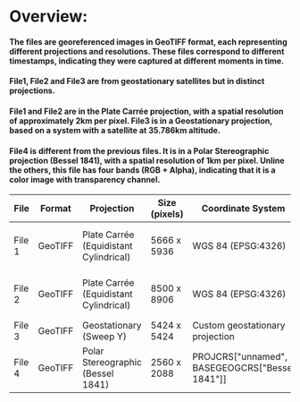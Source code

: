 # Overview:

#### The files are georeferenced images in GeoTIFF format, each representing different projections and resolutions. These files correspond to different timestamps, indicating they were captured at different moments in time.

#### File1, File2 and File3 are from geostationary satellites but in distinct projections.

#### File1 and File2 are in the Plate Carrée projection, with a spatial resolution of approximately 2km per pixel. File3 is in a Geostationary projection, based on a system with a satellite at 35.786km altitude. 

#### File4 is different from the previous files. It is in a Polar Stereographic projection (Bessel 1841), with a spatial resolution of 1km per pixel. Unline the others, this file has four bands (RGB + Alpha), indicating that it is a color image with transparency channel. 

| File  | Format  | Projection  | Size (pixels) | Coordinate System | Acquisition Date | Bands |
|--------|---------|-------------|--------------|-------------------|----------------|-------|
| File 1 | GeoTIFF | Plate Carrée (Equidistant Cylindrical) | 5666 x 5936 | WGS 84 (EPSG:4326) | 2025-01-22 06:15:00 UTC | 1 (Grayscale) |
| File 2 | GeoTIFF | Plate Carrée (Equidistant Cylindrical) | 8500 x 8906 | WGS 84 (EPSG:4326) | 2025-01-22 08:00:00 UTC | 1 (Grayscale) |
| File 3 | GeoTIFF | Geostationary (Sweep Y) | 5424 x 5424 | Custom geostationary projection | Not specified | 1 (Grayscale) |
| File 4 | GeoTIFF | Polar Stereographic (Bessel 1841) | 2560 x 2088 | PROJCRS["unnamed", BASEGEOGCRS["Bessel 1841"]] | 2025-01-20 12:19:01 UTC | 4 (Red, Green, Blue, Alpha) |
